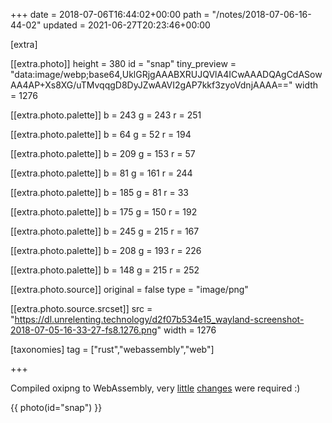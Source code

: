 +++
date = 2018-07-06T16:44:02+00:00
path = "/notes/2018-07-06-16-44-02"
updated = 2021-06-27T20:23:46+00:00

[extra]

[[extra.photo]]
height = 380
id = "snap"
tiny_preview = "data:image/webp;base64,UklGRjgAAABXRUJQVlA4ICwAAADQAgCdASowAA4AP+Xs8XG/uTMvqqgD8DyJZwAAVI2gAP7kkf3zyoVdnjAAAA=="
width = 1276

[[extra.photo.palette]]
b = 243
g = 243
r = 251

[[extra.photo.palette]]
b = 64
g = 52
r = 194

[[extra.photo.palette]]
b = 209
g = 153
r = 57

[[extra.photo.palette]]
b = 81
g = 161
r = 244

[[extra.photo.palette]]
b = 185
g = 81
r = 33

[[extra.photo.palette]]
b = 175
g = 150
r = 192

[[extra.photo.palette]]
b = 245
g = 215
r = 167

[[extra.photo.palette]]
b = 208
g = 193
r = 226

[[extra.photo.palette]]
b = 148
g = 215
r = 252

[[extra.photo.source]]
original = false
type = "image/png"

[[extra.photo.source.srcset]]
src = "https://dl.unrelenting.technology/d2f07b534e15_wayland-screenshot-2018-07-05-16-33-27-fs8.1276.png"
width = 1276

[taxonomies]
tag = ["rust","webassembly","web"]

+++

Compiled oxipng to WebAssembly, very [little](https://github.com/shssoichiro/oxipng/pull/112) [changes](https://github.com/Frommi/miniz_oxide/issues/26) were required :)

{{ photo(id="snap") }}